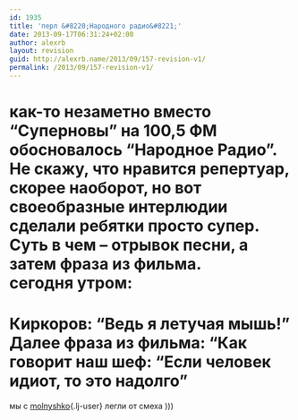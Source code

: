 ```yaml
---
id: 1935
title: 'перл &#8220;Народного радио&#8221;'
date: 2013-09-17T06:31:24+02:00
author: alexrb
layout: revision
guid: http://alexrb.name/2013/09/157-revision-v1/
permalink: /2013/09/157-revision-v1/
---
```

как-то незаметно вместо &#8220;Суперновы&#8221; на 100,5 ФМ обосновалось &#8220;Народное Радио&#8221;. Не скажу, что нравится репертуар, скорее наоборот, но вот своеобразные интерлюдии сделали ребятки просто супер. Суть в чем &#8211; отрывок песни, а затем фраза из фильма.  
сегодня утром:  
====  
Киркоров: &#8220;Ведь я летучая мышь!&#8221;  
Далее фраза из фильма: &#8220;Как говорит наш шеф: &#8220;Если человек идиот, то это надолго&#8221;  
====

мы с [molnyshko](http://molnyshko.livejournal.com/){.lj-user} легли от смеха )))